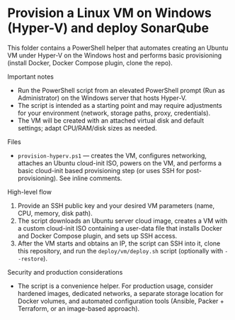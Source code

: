 # Provision a Linux VM on Windows (Hyper-V) and deploy SonarQube

This folder contains a PowerShell helper that automates creating an Ubuntu VM under Hyper-V on the Windows host and performs basic provisioning (install Docker, Docker Compose plugin, clone the repo).

Important notes
- Run the PowerShell script from an elevated PowerShell prompt (Run as Administrator) on the Windows server that hosts Hyper-V.
- The script is intended as a starting point and may require adjustments for your environment (network, storage paths, proxy, credentials).
- The VM will be created with an attached virtual disk and default settings; adapt CPU/RAM/disk sizes as needed.

Files
- `provision-hyperv.ps1` — creates the VM, configures networking, attaches an Ubuntu cloud-init ISO, powers on the VM, and performs a basic cloud-init based provisioning step (or uses SSH for post-provisioning). See inline comments.

High-level flow
1. Provide an SSH public key and your desired VM parameters (name, CPU, memory, disk path).
2. The script downloads an Ubuntu server cloud image, creates a VM with a custom cloud-init ISO containing a user-data file that installs Docker and Docker Compose plugin, and sets up SSH access.
3. After the VM starts and obtains an IP, the script can SSH into it, clone this repository, and run the `deploy/vm/deploy.sh` script (optionally with `--restore`).

Security and production considerations
- The script is a convenience helper. For production usage, consider hardened images, dedicated networks, a separate storage location for Docker volumes, and automated configuration tools (Ansible, Packer + Terraform, or an image-based approach).
